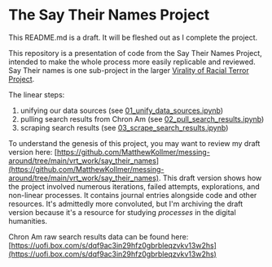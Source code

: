 # The Say Their Names Project
This README.md is a draft. It will be fleshed out as I complete the project.

This repository is a presentation of code from the Say Their Names Project, intended to make the whole process more easily replicable and reviewed. Say Their names is one sub-project in the larger [Virality of Racial Terror Project](https://viraltexts.org/2023/01/24/vrt/).

The linear steps:

1) unifying our data sources (see [01_unify_data_sources.ipynb](https://github.com/MatthewKollmer/say_their_names/blob/main/01_unify_data_sources.ipynb))
2) pulling search results from Chron Am (see [02_pull_search_results.ipynb](https://github.com/MatthewKollmer/say_their_names/blob/main/02_pull_search_results.ipynb))
3) scraping search results (see [03_scrape_search_results.ipynb](https://github.com/MatthewKollmer/say_their_names/blob/main/03_scrape_search_results.ipynb))

To understand the genesis of this project, you may want to review my draft version here: [https://github.com/MatthewKollmer/messing-around/tree/main/vrt_work/say_their_names](https://github.com/MatthewKollmer/messing-around/tree/main/vrt_work/say_their_names). This draft version shows how the project involved numerous iterations, failed attempts, explorations, and non-linear processes. It contains journal entries alongside code and other resources. It's admittedly more convoluted, but I'm archiving the draft version because it's a resource for studying _processes_ in the digital humanities.

Chron Am raw search results data can be found here: [https://uofi.box.com/s/dqf9ac3in29hfz0gbrbleqzvkv13w2hs](https://uofi.box.com/s/dqf9ac3in29hfz0gbrbleqzvkv13w2hs)

